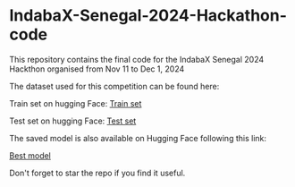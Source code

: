 # IndabaX-Senegal-2024-Hackathon-code
This repository contains the final code for the IndabaX Senegal 2024 Hackthon organised from Nov 11 to Dec 1, 2024 


The dataset used for this competition can be found here:

Train set on hugging Face: [Train set](https://huggingface.co/datasets/IndabaxSenegal/asr-wolof-dataset)

Test set on hugging Face: [Test set](https://huggingface.co/datasets/IndabaxSenegal/asr-wolof-dataset-test)

The saved model is also available on Hugging Face following this link:

[Best model](https://huggingface.co/uriel/wav2vec-300m-max18-WF-epoch-16-batch-8)

Don't forget to star the repo if you find it useful.
